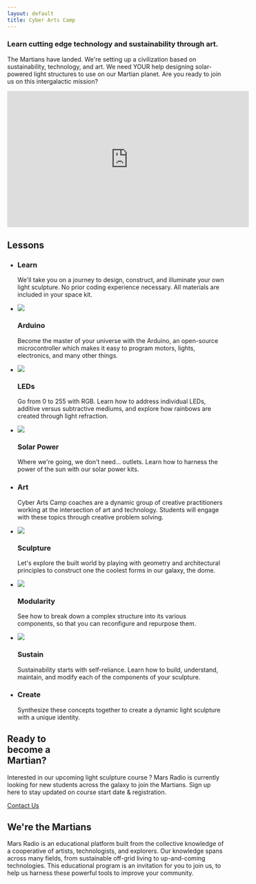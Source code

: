 ```yaml
---
layout: default
title: Cyber Arts Camp
---
```

<article id="Splash">
        <section class="splash_intro">
                <h1><span>Learn cutting edge technology and sustainability through art.</span></h1>
                <p><span>The Martians have landed. We're setting up a civilization based on sustainability, technology, and art. We need YOUR help designing solar-powered light structures to use on our Martian planet. Are you ready to join us on this intergalactic mission?</span></p>
                <div class="video">
                        <iframe width="560" height="315" src="https://www.youtube.com/embed/DJ8ixhwwvYQ" frameborder="0" allow="accelerometer; autoplay; encrypted-media; gyroscope; picture-in-picture" allowfullscreen></iframe>
                </div>
        </section>
        <section class="splash_lessons">
                <h2>Lessons</h2>
                <ul>
                        <li>
                                <h3>Learn</h3>
                                <p>We'll take you on a journey to design, construct, and illuminate your own light sculpture. No prior coding experience necessary. All materials are included in your space kit.</p>
                        </li>
                        <li>
                                <img src="/img/splash-arduino.jpg">
                                <h3>Arduino</h3>
                                <p>Become the master of your universe with the Arduino, an open-source microcontroller which makes it easy to program motors, lights, electronics, and many other things.</p>
                        </li>
                        <li>
                                <img src="/img/splash-dome.jpg">
                                <h3>LEDs</h3>
                                <p>Go from 0 to 255 with RGB. Learn how to address individual LEDs, additive versus subtractive mediums, and explore how rainbows are created through light refraction.</p> 
                        </li>
                        <li>
                                <img src="/img/splash-solar.jpg">
                                <h3>Solar Power</h3>
                                <p>Where we're going, we don't need... outlets. Learn how to harness the power of the sun with our solar power kits.</p>
                        </li>
                        <li>
                                <h3>Art</h3>
                                <p>Cyber Arts Camp coaches are a dynamic group of creative practitioners working at the intersection of art and technology. Students will engage with these topics through creative problem solving.</p>
                        </li>
                        <li>
                                <img src="/img/splash-sculpture.jpg">
                                <h3>Sculpture</h3>
                                <p>Let's explore the built world by playing with geometry and architectural principles to construct one the coolest forms in our galaxy, the dome.</p>
                        </li>
                        <li>
                                <img src="/img/splash-neopixel.jpg">
                                <h3>Modularity</h3>
                                <p>See how to break down a complex structure into its various components, so that you can reconfigure and repurpose them.</p>
                        </li>
                        <li>
                                <img src="/img/splash-sustainability.jpg">
                                <h3>Sustain</h3>
                                <p>Sustainability starts with self-reliance. Learn how to build, understand, maintain, and modify each of the components of your sculpture.</p> 
                        </li>
                        <li>
                                <h3>Create</h3>
                                <p>Synthesize these concepts together to create a dynamic light sculpture with a unique identity.</p>
                        </li>
                </ul>
        </section>
        <section class="splash_becomeamartian">
                <h2><span>Ready to</span><br/><span>become a</span><br/><span>Martian?</span></h2>
                <p>Interested in our upcoming light sculpture course ? Mars Radio is currently looking for new students across the galaxy to join the Martians. Sign up here to stay updated on course start date & registration.</p>
                <a class="splash_becomeamartian_btn btn btn-large btn-black" href="/form">Contact Us</a>
        </section>
        <section class="splash_about">
                <h2>We're the Martians</h2>
                <p>Mars Radio is an educational platform built from the collective knowledge of a cooperative of artists, technologists, and explorers. Our knowledge spans across many fields, from sustainable off-grid living to up-and-coming technologies. This educational program is an invitation for you to join us, to help us harness these powerful tools to improve your community.</p>
        </section>
</article>
<footer>
</footer>